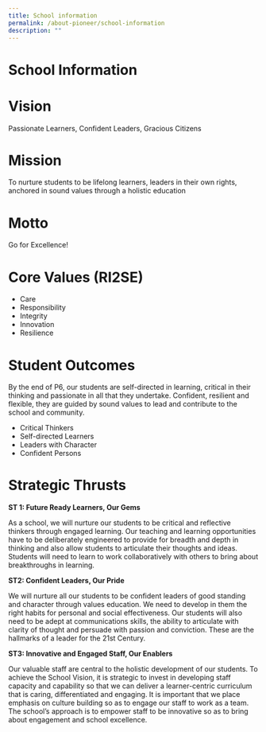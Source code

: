 ```yaml
---
title: School information
permalink: /about-pioneer/school-information
description: ""
---
```

# School Information 

# Vision

Passionate Learners, Confident Leaders, Gracious Citizens

# Mission

To nurture students to be lifelong learners, leaders in their own rights, anchored in sound values through a holistic education
# Motto
Go for Excellence!
# Core Values (RI2SE)
* Care 
* Responsibility
* Integrity
* Innovation
* Resilience
# Student Outcomes
By the end of P6, our students are self-directed in learning, critical in their thinking and passionate in all that they undertake. Confident, resilient and flexible, they are guided by sound values to lead and contribute to the school and community.
* Critical Thinkers
* Self-directed Learners
* Leaders with Character
* Confident Persons

# Strategic Thrusts
**ST 1: Future Ready Learners, Our Gems**

As a school, we will nurture our students to be critical and reflective thinkers through engaged learning. Our teaching and learning opportunities have to be deliberately engineered to provide for breadth and depth in thinking and also allow students to articulate their thoughts and ideas. Students will need to learn to work collaboratively with others to bring about breakthroughs in learning. 

**ST2: Confident Leaders, Our Pride**

We will nurture all our students to be confident leaders of good standing and character through values education. We need to develop in them the right habits for personal and social effectiveness. Our students will also need to be adept at communications skills, the ability to articulate with clarity of thought and persuade with passion and conviction. These are the hallmarks of a leader for the 21st Century.

**ST3: Innovative and Engaged Staff, Our Enablers**

Our valuable staff are central to the holistic development of our students. To achieve the School Vision, it is strategic to invest in developing staff capacity and capability so that we can deliver a learner-centric curriculum that is caring, differentiated and engaging. It is important that we place emphasis on culture building so as to engage our staff to work as a team. The school’s approach is to empower staff to be innovative so as to bring about engagement and school excellence. 